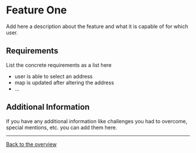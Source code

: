 # Feature One

Add here a description about the feature and what it is capable of for which user.

## Requirements

List the concrete requirements as a list here

- user is able to select an address
- map is updated after altering the address
- ...

## Additional Information

If you have any additional information like challenges you had to overcome, special mentions, etc. you can add them here.

---

[Back to the overview](./Index.md)
